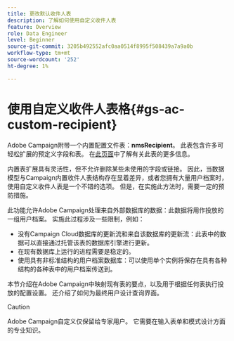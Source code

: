 ```yaml
---
title: 更改默认收件人表
description: 了解如何使用自定义收件人表
feature: Overview
role: Data Engineer
level: Beginner
source-git-commit: 3205b492552afc0aa0514f8995f508439a7a9a0b
workflow-type: tm+mt
source-wordcount: '252'
ht-degree: 1%

---
```


# 使用自定义收件人表格{#gs-ac-custom-recipient}

Adobe Campaign附带一个内置配置文件表：**nmsRecipient**。 此表包含许多可轻松扩展的预定义字段和表。 在[此页面](datamodel.md#ootb-profiles)中了解有关此表的更多信息。

内置表扩展具有灵活性，但不允许删除某些未使用的字段或链接。 因此，当数据模型与Campaign内置收件人表结构存在显着差异，或者您拥有大量用户档案时，使用自定义收件人表是一个不错的选项。  但是，在实施此方法时，需要一定的预防措施。

此功能允许Adobe Campaign处理来自外部数据库的数据：此数据将用作投放的一组用户档案。 实施此过程涉及一些限制，例如：

* 没有Campaign Cloud数据库的更新流和来自该数据库的更新流：此表中的数据可以直接通过托管该表的数据库引擎进行更新。
* 在现有数据库上运行的进程需要是稳定的。
* 使用具有非标准结构的用户档案数据库：可以使用单个实例将保存在具有各种结构的各种表中的用户档案传送到。

本节介绍在Adobe Campaign中映射现有表的要点，以及用于根据任何表执行投放的配置设置。 还介绍了如何为最终用户设计查询界面。

>[!CAUTION]
>
>Adobe Campaign自定义仅保留给专家用户。 它需要在输入表单和模式设计方面的专业知识。

